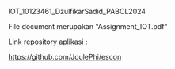 IOT_10123461_DzulfikarSadid_PABCL2024

File document merupakan "Assignment_IOT.pdf"

Link repository aplikasi :

https://github.com/JoulePhi/escon
